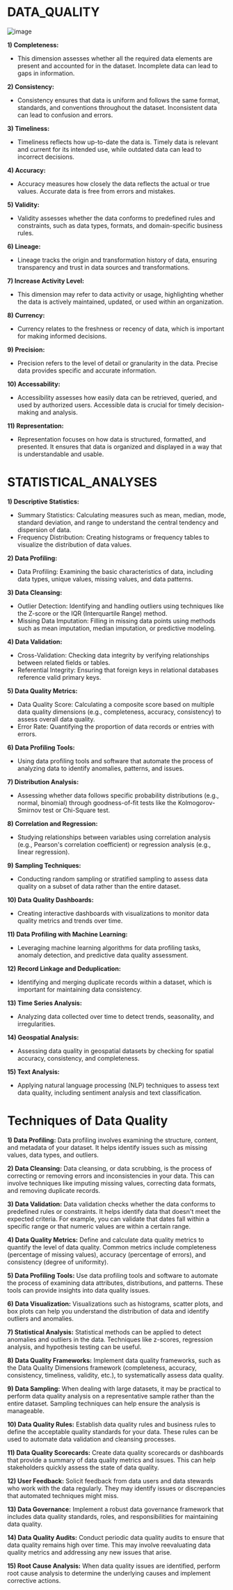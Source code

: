 # DATA_QUALITY

![image](https://github.com/DataSolutions360/DATA-QUALITY/assets/8845050/b15ad4d3-75af-41d9-82e4-e4f6fd519e76)

**1) Completeness:** 
- This dimension assesses whether all the required data elements are present and accounted for in the dataset. Incomplete data can lead to gaps in information.

**2) Consistency:** 
- Consistency ensures that data is uniform and follows the same format, standards, and conventions throughout the dataset. Inconsistent data can lead to confusion and errors.

**3) Timeliness:** 
- Timeliness reflects how up-to-date the data is. Timely data is relevant and current for its intended use, while outdated data can lead to incorrect decisions.

**4) Accuracy:** 
- Accuracy measures how closely the data reflects the actual or true values. Accurate data is free from errors and mistakes.

**5) Validity:** 
- Validity assesses whether the data conforms to predefined rules and constraints, such as data types, formats, and domain-specific business rules.

**6) Lineage:** 
- Lineage tracks the origin and transformation history of data, ensuring transparency and trust in data sources and transformations.

**7) Increase Activity Level:** 
- This dimension may refer to data activity or usage, highlighting whether the data is actively maintained, updated, or used within an organization.

**8) Currency:** 
- Currency relates to the freshness or recency of data, which is important for making informed decisions.

**9) Precision:** 
- Precision refers to the level of detail or granularity in the data. Precise data provides specific and accurate information.

**10) Accessability:** 
- Accessibility assesses how easily data can be retrieved, queried, and used by authorized users. Accessible data is crucial for timely decision-making and analysis.

**11) Representation:** 
- Representation focuses on how data is structured, formatted, and presented. It ensures that data is organized and displayed in a way that is understandable and usable.

# STATISTICAL_ANALYSES 

**1) Descriptive Statistics:**
- Summary Statistics: Calculating measures such as mean, median, mode, standard deviation, and range to understand the central tendency and dispersion of data.
- Frequency Distribution: Creating histograms or frequency tables to visualize the distribution of data values.

**2) Data Profiling:**
- Data Profiling: Examining the basic characteristics of data, including data types, unique values, missing values, and data patterns.

**3) Data Cleansing:**
- Outlier Detection: Identifying and handling outliers using techniques like the Z-score or the IQR (Interquartile Range) method.
- Missing Data Imputation: Filling in missing data points using methods such as mean imputation, median imputation, or predictive modeling.

**4) Data Validation:**
- Cross-Validation: Checking data integrity by verifying relationships between related fields or tables.
- Referential Integrity: Ensuring that foreign keys in relational databases reference valid primary keys.

**5) Data Quality Metrics:**
- Data Quality Score: Calculating a composite score based on multiple data quality dimensions (e.g., completeness, accuracy, consistency) to assess overall data quality.
- Error Rate: Quantifying the proportion of data records or entries with errors.

**6) Data Profiling Tools:**
- Using data profiling tools and software that automate the process of analyzing data to identify anomalies, patterns, and issues.

**7) Distribution Analysis:**
- Assessing whether data follows specific probability distributions (e.g., normal, binomial) through goodness-of-fit tests like the Kolmogorov-Smirnov test or Chi-Square test.

**8) Correlation and Regression:**
- Studying relationships between variables using correlation analysis (e.g., Pearson's correlation coefficient) or regression analysis (e.g., linear regression).

**9) Sampling Techniques:**
- Conducting random sampling or stratified sampling to assess data quality on a subset of data rather than the entire dataset.

**10) Data Quality Dashboards:**
- Creating interactive dashboards with visualizations to monitor data quality metrics and trends over time.

**11) Data Profiling with Machine Learning:**
- Leveraging machine learning algorithms for data profiling tasks, anomaly detection, and predictive data quality assessment.

**12) Record Linkage and Deduplication:**
- Identifying and merging duplicate records within a dataset, which is important for maintaining data consistency.

**13) Time Series Analysis:**
- Analyzing data collected over time to detect trends, seasonality, and irregularities.

**14) Geospatial Analysis:**
- Assessing data quality in geospatial datasets by checking for spatial accuracy, consistency, and completeness.

**15) Text Analysis:**
- Applying natural language processing (NLP) techniques to assess text data quality, including sentiment analysis and text classification.
























# Techniques of Data Quality

__1) Data Profiling:__  Data profiling involves examining the structure, content, and metadata of your dataset. It helps identify issues such as missing values, data types, and outliers.

__2) Data Cleansing:__  Data cleansing, or data scrubbing, is the process of correcting or removing errors and inconsistencies in your data. This can involve techniques like imputing missing values, correcting data formats, and removing duplicate records.

__3) Data Validation:__ Data validation checks whether the data conforms to predefined rules or constraints. It helps identify data that doesn't meet the expected criteria. For example, you can validate that dates fall within a specific range or that numeric values are within a certain range.

__4) Data Quality Metrics:__ Define and calculate data quality metrics to quantify the level of data quality. Common metrics include completeness (percentage of missing values), accuracy (percentage of errors), and consistency (degree of uniformity).

__5) Data Profiling Tools:__ Use data profiling tools and software to automate the process of examining data attributes, distributions, and patterns. These tools can provide insights into data quality issues.

__6) Data Visualization:__ Visualizations such as histograms, scatter plots, and box plots can help you understand the distribution of data and identify outliers and anomalies.

__7) Statistical Analysis:__ Statistical methods can be applied to detect anomalies and outliers in the data. Techniques like z-scores, regression analysis, and hypothesis testing can be useful.

__8) Data Quality Frameworks:__ Implement data quality frameworks, such as the Data Quality Dimensions framework (completeness, accuracy, consistency, timeliness, validity, etc.), to systematically assess data quality.

__9) Data Sampling:__ When dealing with large datasets, it may be practical to perform data quality analysis on a representative sample rather than the entire dataset. Sampling techniques can help ensure the analysis is manageable.

__10) Data Quality Rules:__ Establish data quality rules and business rules to define the acceptable quality standards for your data. These rules can be used to automate data validation and cleansing processes.

__11) Data Quality Scorecards:__  Create data quality scorecards or dashboards that provide a summary of data quality metrics and issues. This can help stakeholders quickly assess the state of data quality.

__12) User Feedback:__ Solicit feedback from data users and data stewards who work with the data regularly. They may identify issues or discrepancies that automated techniques might miss.

__13) Data Governance:__ Implement a robust data governance framework that includes data quality standards, roles, and responsibilities for maintaining data quality.

__14) Data Quality Audits:__ Conduct periodic data quality audits to ensure that data quality remains high over time. This may involve reevaluating data quality metrics and addressing any new issues that arise.

__15) Root Cause Analysis:__ When data quality issues are identified, perform root cause analysis to determine the underlying causes and implement corrective actions.
